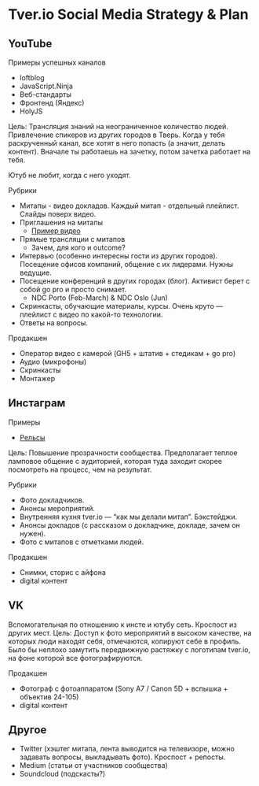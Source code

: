 # Tver.io Social Media Strategy & Plan

## YouTube

Примеры успешных каналов

* loftblog
* JavaScript.Ninja
* Веб-стандарты
* Фронтенд (Яндекс)
* HolyJS

Цель: Трансляция знаний на неограниченное количество людей.
Привлечение спикеров из других городов в Тверь.
Когда у тебя раскрученный канал, все хотят в него попасть
(а значит, делать контент).
Вначале ты работаешь на зачетку, потом зачетка работает на тебя.

Ютуб не любит, когда с него уходят.

Рубрики

* Митапы - видео докладов. Каждый митап - отдельный плейлист.
  Слайды поверх видео.
* Приглашения на митапы
  + [Пример видео](https://www.youtube.com/watch?v=iw-p3EBEGlA)
* Прямые трансляции с митапов
  + Зачем, для кого и outcome?
* Интервью (особенно интересны гости из других городов).
  Посещение офисов компаний, общение с их лидерами. Нужны ведущие.
* Посещение конференций в других городах (блог).
  Активист берет с собой go pro и просто снимает.
  + NDC Porto (Feb-March) & NDC Oslo (Jun)
* Скринкасты, обучающие материалы, курсы.
  Очень круто — плейлист с видео по какой-то технологии.
* Ответы на вопросы.

Продакшен

* Оператор видео с камерой (GH5 + штатив + стедикам + go pro)
* Аудио (микрофоны)
* Скринкасты
* Монтажер

## Инстаграм

Примеры

* [Рельсы](https://www.instagram.com/therails.cc/)

Цель: Повышение прозрачности сообщества.
Предполагает теплое ламповое общение с аудиторией,
которая туда заходит скорее посмотреть на процесс, чем на результат.

Рубрики

* Фото докладчиков.
* Анонсы мероприятий.
* Внутренняя кухня tver.io — “как мы делали митап”. Бэкстейджи.
* Анонсы докладов (с рассказом о докладчике, докладе, зачем он нужен).
* Фото с митапов с отметками людей.

Продакшен

* Снимки, сторис с айфона
* digital контент

## VK

Вспомогательная по отношению к инсте и ютубу сеть.
Кроспост из других мест.
Цель: Доступ к фото мероприятий в высоком качестве,
на которых люди находят себя, отмечаются, копируют себе в профиль.
Было бы неплохо замутить передвижную растяжку с логотипам tver.io,
на фоне которой все фотографируются.

Продакшен

* Фотограф с фотоаппаратом (Sony A7 / Canon 5D +
  вспышка + объектив 24-105)
* digital контент

## Другое

* Twitter (хэштег митапа, лента выводится на телевизоре,
  можно задавать вопросы, выкладывать фото). Кроспост + репосты.
* Medium (статьи от участников сообщества)
* Soundcloud (подскасты?)

